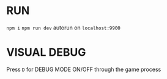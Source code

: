 # RUN

`npm i`
`npm run dev`
autorun on `localhost:9900`

# VISUAL DEBUG

Press `D` for DEBUG MODE ON/OFF through the game process
